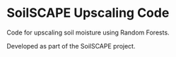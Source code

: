 # SoilSCAPE Upscaling Code #

Code for upscaling soil moisture using Random Forests.

Developed as part of the SoilSCAPE project.
